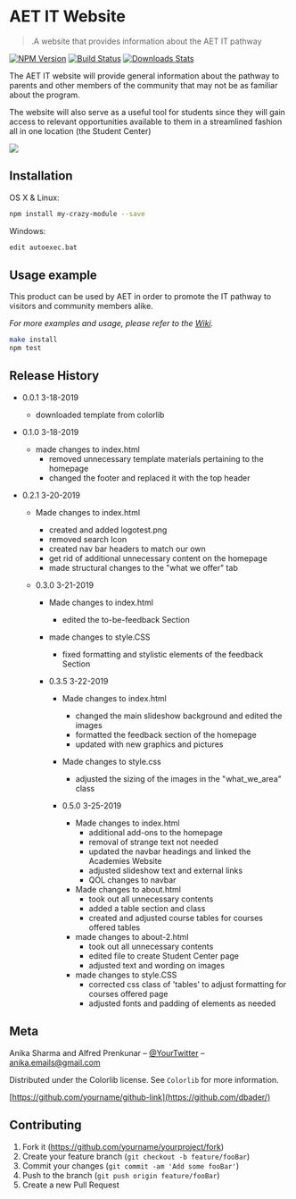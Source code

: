 # AET IT Website
>.A website that provides information about the AET IT pathway


[![NPM Version][npm-image]][npm-url]
[![Build Status][travis-image]][travis-url]
[![Downloads Stats][npm-downloads]][npm-url]

The AET IT website will provide general information about the pathway to parents
and other members of the community that may not be as familiar about the program.

The website will also serve as a useful tool for students since they will gain
access to relevant opportunities available to them in a streamlined fashion all
in one location (the Student Center)

![](header.png)

## Installation

OS X & Linux:

```sh
npm install my-crazy-module --save
```

Windows:

```sh
edit autoexec.bat
```

## Usage example

This product can be used by AET in order to promote the IT pathway to visitors and community members alike.

_For more examples and usage, please refer to the [Wiki][wiki]._


```sh
make install
npm test
```

## Release History

* 0.0.1 3-18-2019
    * downloaded template from colorlib

* 0.1.0 3-18-2019
  * made changes to index.html
    *  removed unnecessary template materials pertaining to the homepage
    * changed the footer and replaced it with the top header

* 0.2.1 3-20-2019
    * Made changes to index.html
      *  created and added logotest.png
      *  removed search Icon
      *  created nav bar headers to match our own
      * get rid of additional unnecessary content on the homepage
      * made structural changes to the "what we offer" tab


  * 0.3.0 3-21-2019
      * Made changes to index.html
        *  edited the to-be-feedback Section
      * made changes to style.CSS
        * fixed formatting and stylistic elements of the feedback Section

    * 0.3.5 3-22-2019
        * Made changes to index.html
          *  changed the main slideshow background and edited the images
          * formatted the feedback section of the homepage
          * updated with new graphics and pictures
        * Made changes to style.css
          * adjusted the sizing of the images in the "what_we_area" class

      * 0.5.0 3-25-2019
          * Made changes to index.html
            *  additional add-ons to the homepage
            * removal of strange text not needed
            * updated the navbar headings and linked the Academies Website
            * adjusted slideshow text and external links
            * QOL changes to navbar
          * Made changes to about.html
            * took out all unnecessary contents
            * added a table section and class
            * created and adjusted course tables for courses offered tables
          * made changes to about-2.html
            * took out all unnecessary contents
            * edited file to create Student Center page
            * adjusted text and wording on images
          * made changes to style.CSS
            * corrected css class of 'tables' to adjust formatting for courses offered page
            * adjusted fonts and padding of elements as needed

## Meta

Anika Sharma and Alfred Prenkunar – [@YourTwitter](https://twitter.com/dbader_org) – anika.emails@gmail.com

Distributed under the Colorlib license. See ``Colorlib`` for more information.

[https://github.com/yourname/github-link](https://github.com/dbader/)

## Contributing

1. Fork it (<https://github.com/yourname/yourproject/fork>)
2. Create your feature branch (`git checkout -b feature/fooBar`)
3. Commit your changes (`git commit -am 'Add some fooBar'`)
4. Push to the branch (`git push origin feature/fooBar`)
5. Create a new Pull Request

<!-- Markdown link & img dfn's -->
[npm-image]: https://img.shields.io/npm/v/datadog-metrics.svg?style=flat-square
[npm-url]: https://npmjs.org/package/datadog-metrics
[npm-downloads]: https://img.shields.io/npm/dm/datadog-metrics.svg?style=flat-square
[travis-image]: https://img.shields.io/travis/dbader/node-datadog-metrics/master.svg?style=flat-square
[travis-url]: https://travis-ci.org/dbader/node-datadog-metrics
[wiki]: https://github.com/yourname/yourproject/wiki
